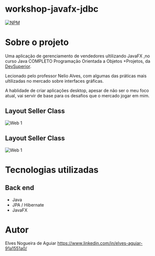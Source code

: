 # workshop-javafx-jdbc
[![NPM](https://img.shields.io/npm/l/react)](https://github.com/ElvesNogueira/workshop-javafx-jdbc/blob/main/LICENCE)

# Sobre o projeto

Uma aplicação de gerenciamento de vendedores ultilizando JavaFX ,no curso Java COMPLETO Programação Orientada a Objetos +Projetos, da [DevSuperior](https://devsuperior.com "Site da DevSuperior").

Lecionado pelo professor Nelio Alves, com algumas das práticas mais ultilizadas no mercado sobre interfaces gráficas.

A hablidade de criar aplicações desktop, apesar de não ser o meu foco atual, vai servir de base para os desafios que o mercado jogar em mim.

## Layout Seller Class
![Web 1](https://github.com/ElvesNogueira/assets/blob/main/Sellerlayout.png)
## Layout Seller Class
![Web 1](https://github.com/ElvesNogueira/assets/blob/main/departmentLayout.png)

# Tecnologias utilizadas
## Back end
- Java
- JPA / Hibernate
- JavaFX

# Autor

Elves Nogueira de Aguiar
https://www.linkedin.com/in/elves-aguiar-91a1551a0/
